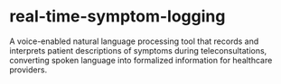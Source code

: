 # real-time-symptom-logging
A voice-enabled natural language processing tool that records and interprets patient descriptions of symptoms during teleconsultations, converting spoken language into formalized information for healthcare providers.
